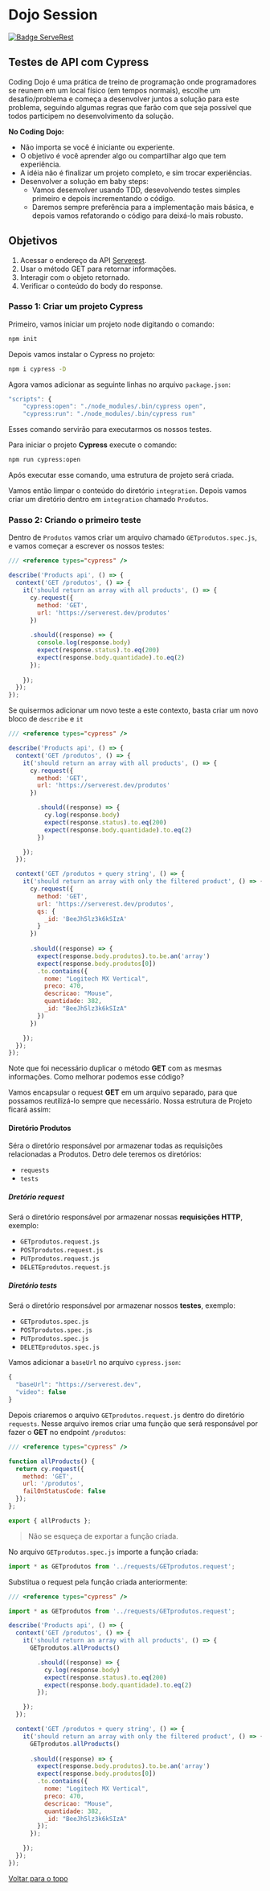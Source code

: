 # Dojo Session

[![Badge ServeRest](https://img.shields.io/badge/API-ServeRest-green)](https://github.com/ServeRest/ServeRest/)

## Testes de API com Cypress

Coding Dojo é uma prática de treino de programação onde programadores se reunem em um local físico (em tempos normais),
escolhe um desafio/problema e começa a desenvolver juntos a solução para este problema, seguindo algumas regras que 
farão com que seja possível que todos participem no desenvolvimento da solução.

**No Coding Dojo:**

- Não importa se você é iniciante ou experiente.
- O objetivo é você aprender algo ou compartilhar algo que tem experiência.
- A idéia não é finalizar um projeto completo, e sim trocar experiências.
- Desenvolver a solução em baby steps:
    - Vamos desenvolver usando TDD, desevolvendo testes simples primeiro e depois incrementando o código.
    - Daremos sempre preferência para a implementação mais básica, e depois vamos refatorando o código para deixá-lo 
    mais robusto.

## Objetivos

1. Acessar o endereço da API [Serverest](https://serverest.dev/).
2. Usar o método GET para retornar informações.
3. Interagir com o objeto retornado.
4. Verificar o conteúdo do body do response.

### Passo 1: Criar um projeto Cypress

Primeiro, vamos iniciar um projeto node digitando o comando:

```bash
npm init
```

Depois vamos instalar o Cypress no projeto:

```bash
npm i cypress -D
```

Agora vamos adicionar as seguinte linhas no arquivo `package.json`:

```javascript
"scripts": {
    "cypress:open": "./node_modules/.bin/cypress open",
    "cypress:run": "./node_modules/.bin/cypress run"
```

Esses comando servirão para executarmos os nossos testes.

Para iniciar o projeto **Cypress** execute o comando:

```bash
npm run cypress:open
```

Após executar esse comando, uma estrutura de projeto será criada.

Vamos então limpar o conteúdo do diretório `integration`. Depois vamos criar um diretório dentro em `integration`
chamado `Produtos`.

### Passo 2: Criando o primeiro teste

Dentro de `Produtos` vamos criar um arquivo chamado `GETprodutos.spec.js`, e vamos começar a escrever os nossos testes:

```javascript
/// <reference types="cypress" />

describe('Products api', () => {
  context('GET /produtos', () => {
    it('should return an array with all products', () => {
      cy.request({
        method: 'GET',
        url: 'https://serverest.dev/produtos'
      })
      
      .should((response) => {
        console.log(response.body)
        expect(response.status).to.eq(200)
        expect(response.body.quantidade).to.eq(2)
      });
      
    });
  });
});
```

Se quisermos adicionar um novo teste a este contexto, basta criar um novo bloco de `describe` e `it`

```javascript
/// <reference types="cypress" />

describe('Products api', () => {
  context('GET /produtos', () => {
    it('should return an array with all products', () => {
      cy.request({
        method: 'GET',
        url: 'https://serverest.dev/produtos'
      })

        .should((response) => {
          cy.log(response.body)
          expect(response.status).to.eq(200)
          expect(response.body.quantidade).to.eq(2)
        })

    });
  });

  context('GET /produtos + query string', () => {
    it('should return an array with only the filtered product', () => {
      cy.request({
        method: 'GET',
        url: 'https://serverest.dev/produtos',
        qs: {
          _id: 'BeeJh5lz3k6kSIzA'
        }
      })
      
      .should((response) => {
        expect(response.body.produtos).to.be.an('array')
        expect(response.body.produtos[0])
        .to.contains({
          nome: "Logitech MX Vertical",
          preco: 470,
          descricao: "Mouse",
          quantidade: 382,
          _id: "BeeJh5lz3k6kSIzA"
        })
      })

    });
  });
});
```

Note que foi necessário duplicar o método **GET** com as mesmas informações. Como melhorar podemos esse código?

Vamos encapsular o request **GET** em um arquivo separado, para que possamos reutilizá-lo sempre que necessário.
Nossa estrutura de Projeto ficará assim:

#### Diretório Produtos

Séra o diretório responsável por armazenar todas as requisições relacionadas a Produtos. Detro dele teremos os diretórios:

- `requests`
- `tests`

##### Dretório request

Será o diretório responsável por armazenar nossas **requisições HTTP**, exemplo:

- `GETprodutos.request.js`
- `POSTprodutos.request.js`
- `PUTprodutos.request.js`
- `DELETEprodutos.request.js`

##### Diretório tests

Será o diretório responsável por armazenar nossos **testes**, exemplo:

- `GETprodutos.spec.js`
- `POSTprodutos.spec.js`
- `PUTprodutos.spec.js`
- `DELETEprodutos.spec.js`

Vamos adicionar a `baseUrl` no arquivo `cypress.json`:

```javascript
{
  "baseUrl": "https://serverest.dev",
  "video": false
}
```

Depois criaremos o arquivo `GETprodutos.request.js` dentro do diretório `requests`. Nesse arquivo iremos criar uma 
função que será responsável por fazer o **GET** no endpoint `/produtos`:

```javascript
/// <reference types="cypress" />

function allProducts() {
  return cy.request({
    method: 'GET',
    url: '/produtos',
    failOnStatusCode: false
  });
};

export { allProducts };
```

> Não se esqueça de exportar a função criada.

No arquivo `GETprodutos.spec.js` importe a função criada:

```javascript
import * as GETprodutos from '../requests/GETprodutos.request';
```

Substitua o request pela função criada anteriormente:

```javascript
/// <reference types="cypress" />

import * as GETprodutos from '../requests/GETprodutos.request';

describe('Products api', () => {
  context('GET /produtos', () => {
    it('should return an array with all products', () => {
      GETprodutos.allProducts()

        .should((response) => {
          cy.log(response.body)
          expect(response.status).to.eq(200)
          expect(response.body.quantidade).to.eq(2)
        });

    });
  });

  context('GET /produtos + query string', () => {
    it('should return an array with only the filtered product', () => {
      GETprodutos.allProducts()
      
      .should((response) => {
        expect(response.body.produtos).to.be.an('array')
        expect(response.body.produtos[0])
        .to.contains({
          nome: "Logitech MX Vertical",
          preco: 470,
          descricao: "Mouse",
          quantidade: 382,
          _id: "BeeJh5lz3k6kSIzA"
        });
      });

    });
  });
});
```

[Voltar para o topo](#dojo-session)
